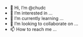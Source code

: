 - 👋 Hi, I’m @chudc
- 👀 I’m interested in ...
- 🌱 I’m currently learning ...
- 💞️ I’m looking to collaborate on ...
- 📫 How to reach me ...

<!---
chudc/chudc is a ✨ special ✨ repository because its `README.md` (this file) appears on your GitHub profile.
You can click the Preview link to take a look at your changes.
--->
